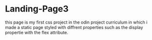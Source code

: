 # Landing-Page3
this page is my first css project in the odin project curriculum in which i made a static page styled with diffrent properties such as the display propertie with the flex attribute.